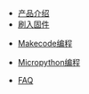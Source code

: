 <!-- * [硬件介绍](./makecode/00喵bit硬件简介)
* [固件更新](./makecode/01固件更新教程)
* [Makecode编程](./makecode/Makecode部分)
* [micropython编程](./micropython/micropython部分) -->
- [产品介绍](parameter/00喵bit硬件简介)
- [刷入固件](parameter/01固件更新教程)

* [Makecode编程](makecode/Makecode部分)
    <!-- - [- 喵bit版Makecode简介](makecode/02喵bit版Makecode简介)
    - [- 彩屏显示控制](makecode/03彩屏显示控制)
    - [- 按键检测控制](makecode/04按键检测控制)
    - [- 蜂鸣器音乐控制](makecode/05蜂鸣器音乐控制)
    - [- 陀螺仪读值检测](makecode/06陀螺仪读值检测)
    - [- 温度读值检测](makecode/07温度读值检测)
    - [- 光线传感器读值检测](makecode/08光线传感器读值检测)
    - [- 引脚直接控制数字传感器](makecode/09引脚直接控制数字传感器)
    - [- 引脚直接控制模拟传感器](makecode/10引脚直接控制模拟传感器)
    - [- 引脚直接控制小舵机](makecode/11引脚直接控制小舵机)  -->
* [Micropython编程](micropython/micropython部分)
    <!-- - [- 刷新Micropython固件](micropython/刷新Micropython固件)
    - [- Pyboard驱动安装失败的问题解决](micropython/meowbit驱动安装失败的问题解决)
    - [- 喵bit编程快速开始](micropython/喵bit编程快速开始)
    - [- LED的控制](micropython/LED的使用)
    - [- 液晶屏显示与编程](micropython/液晶屏显示与编程)
    - [- 液晶屏显示多国语言字符](micropython/液晶屏显示多国语言字符)
    - [- 液晶屏显示陀螺仪数值](micropython/液晶屏实时显示陀螺仪数值)
    - [- 可编程按键](micropython/可编程按键)
    - [- 读取陀螺仪数据](micropython/读取陀螺仪数据)
    - [- 蜂鸣器编程](micropython/蜂鸣器编程)
    - [- 光线传感器和温度传感器](micropython/光线传感器和温度传感器) -->

* [FAQ](FAQ/FAQ)

 <!--    - SD卡和文件系统使用 -->
<!-- **由Kittenbot团队提供** -->

    